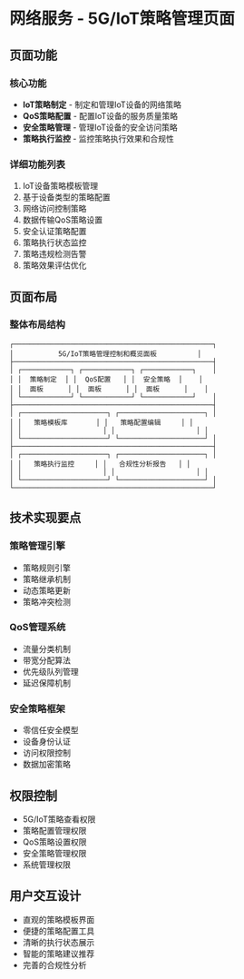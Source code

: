 # 网络服务 - 5G/IoT策略管理页面

## 页面功能

### 核心功能
- **IoT策略制定** - 制定和管理IoT设备的网络策略
- **QoS策略配置** - 配置IoT设备的服务质量策略
- **安全策略管理** - 管理IoT设备的安全访问策略
- **策略执行监控** - 监控策略执行效果和合规性

### 详细功能列表
1. IoT设备策略模板管理
2. 基于设备类型的策略配置
3. 网络访问控制策略
4. 数据传输QoS策略设置
5. 安全认证策略配置
6. 策略执行状态监控
7. 策略违规检测告警
8. 策略效果评估优化

## 页面布局

### 整体布局结构
```
┌─────────────────────────────────────────────────┐
│           5G/IoT策略管理控制和概览面板          │
├─────────────────────────────────────────────────┤
│ ┌────────────┐ ┌────────────┐ ┌────────────┐    │
│ │  策略制定  │ │  QoS配置   │ │  安全策略  │    │
│ │  面板      │ │  面板      │ │  面板      │    │
│ └────────────┘ └────────────┘ └────────────┘    │
├─────────────────────────────────────────────────┤
│ ┌─────────────────────┐ ┌─────────────────────┐ │
│ │   策略模板库       │ │   策略配置编辑     │ │
│ │                    │ │                    │ │
│ └─────────────────────┘ └─────────────────────┘ │
├─────────────────────────────────────────────────┤
│ ┌─────────────────────┐ ┌─────────────────────┐ │
│ │   策略执行监控     │ │   合规性分析报告   │ │
│ │                    │ │                    │ │
│ └─────────────────────┘ └─────────────────────┘ │
└─────────────────────────────────────────────────┘
```

## 技术实现要点

### 策略管理引擎
- 策略规则引擎
- 策略继承机制
- 动态策略更新
- 策略冲突检测

### QoS管理系统
- 流量分类机制
- 带宽分配算法
- 优先级队列管理
- 延迟保障机制

### 安全策略框架
- 零信任安全模型
- 设备身份认证
- 访问权限控制
- 数据加密策略

## 权限控制
- 5G/IoT策略查看权限
- 策略配置管理权限
- QoS策略设置权限
- 安全策略管理权限
- 系统管理权限

## 用户交互设计
- 直观的策略模板界面
- 便捷的策略配置工具
- 清晰的执行状态展示
- 智能的策略建议推荐
- 完善的合规性分析